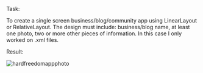 Task:

To create a single screen business/blog/community app using LinearLayout or RelativeLayout. The design must include: business/blog name, at least one photo, two or more other pieces of information. In this case I only worked on .xml files.

Result:

![hardfreedomappphoto](https://user-images.githubusercontent.com/33081355/49902301-4279c600-fe6c-11e8-9979-ff6fbb855ee9.jpg)
